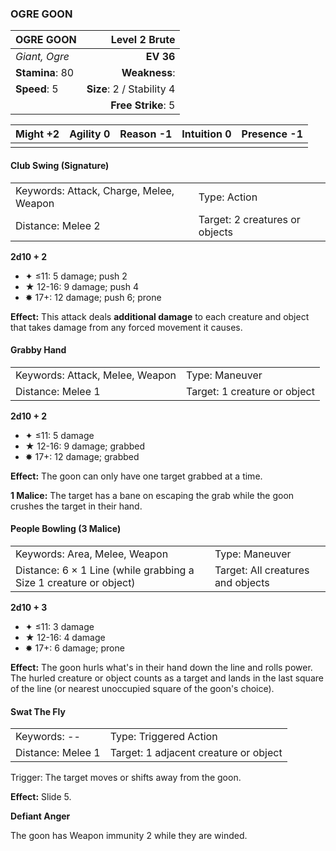 ### OGRE GOON

| OGRE GOON       |         **Level 2 Brute** |
| :-------------- | ------------------------: |
| *Giant, Ogre*   |                 **EV 36** |
| **Stamina**: 80 |             **Weakness**: |
| **Speed**: 5    | **Size**: 2 / Stability 4 |
|                 |        **Free Strike**: 5 |

| **Might** +2 | **Agility** 0 | **Reason** -1 | **Intuition** 0 | **Presence** -1 |
| ------------ | ------------- | ------------- | --------------- | --------------- |
|              |               |               |                 |                 |

#### Club Swing (Signature)

|                                         |                                |
| :-------------------------------------- | :----------------------------- |
| Keywords: Attack, Charge, Melee, Weapon | Type: Action                   |
| Distance: Melee 2                       | Target: 2 creatures or objects |

**2d10 + 2**

- ✦ ≤11: 5 damage; push 2
- ★ 12-16: 9 damage; push 4
- ✸ 17+: 12 damage; push 6; prone

**Effect:** This attack deals **additional damage** to each creature and object that takes damage from any forced movement it causes.

#### Grabby Hand

|                                 |                              |
| :------------------------------ | :--------------------------- |
| Keywords: Attack, Melee, Weapon | Type: Maneuver               |
| Distance: Melee 1               | Target: 1 creature or object |

**2d10 + 2**

- ✦ ≤11: 5 damage
- ★ 12-16: 9 damage; grabbed
- ✸ 17+: 12 damage; grabbed

**Effect:** The goon can only have one target grabbed at a time.

**1 Malice:** The target has a bane on escaping the grab while the goon crushes the target in their hand.

#### People Bowling (3 Malice)

|                                                                   |                                   |
| :---------------------------------------------------------------- | :-------------------------------- |
| Keywords: Area, Melee, Weapon                                     | Type: Maneuver                    |
| Distance: 6 × 1 Line (while grabbing a Size 1 creature or object) | Target: All creatures and objects |

**2d10 + 3**

- ✦ ≤11: 3 damage
- ★ 12-16: 4 damage
- ✸ 17+: 6 damage; prone

**Effect:** The goon hurls what's in their hand down the line and rolls power. The hurled creature or object counts as a target and lands in the last square of the line (or nearest unoccupied square of the goon's choice).

#### Swat The Fly

|                   |                                       |
| :---------------- | :------------------------------------ |
| Keywords: --      | Type: Triggered Action                |
| Distance: Melee 1 | Target: 1 adjacent creature or object |

Trigger: The target moves or shifts away from the goon.

**Effect:** Slide 5.

**Defiant Anger**

The goon has Weapon immunity 2 while they are winded.
